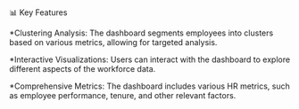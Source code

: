 📊 Key Features

*Clustering Analysis: The dashboard segments employees into clusters based on various metrics, allowing for targeted analysis.

*Interactive Visualizations: Users can interact with the dashboard to explore different aspects of the workforce data.

*Comprehensive Metrics: The dashboard includes various HR metrics, such as employee performance, tenure, and other relevant factors.
